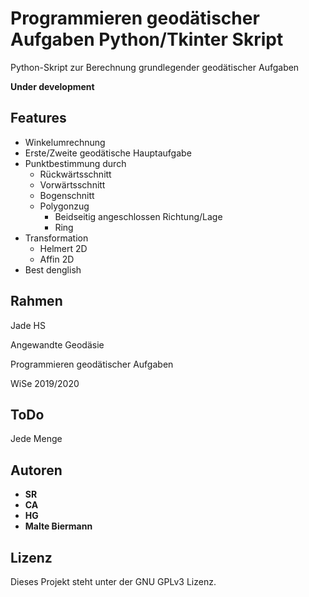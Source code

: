 # Programmieren geodätischer Aufgaben Python/Tkinter Skript
Python-Skript zur Berechnung grundlegender geodätischer Aufgaben

**Under development**

## Features
  * Winkelumrechnung
  * Erste/Zweite geodätische Hauptaufgabe
  * Punktbestimmung durch
    * Rückwärtsschnitt
    * Vorwärtsschnitt
    * Bogenschnitt
    * Polygonzug
      * Beidseitig angeschlossen Richtung/Lage
      * Ring
  * Transformation
    * Helmert 2D
    * Affin 2D
  * Best denglish

##  Rahmen
Jade HS

Angewandte Geodäsie

Programmieren geodätischer Aufgaben

WiSe 2019/2020

## ToDo
Jede Menge

## Autoren
* **SR**
* **CA**
* **HG**
* **Malte Biermann**

## Lizenz
 Dieses Projekt steht unter der GNU GPLv3 Lizenz.



